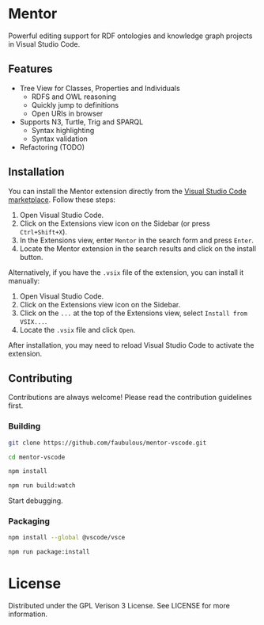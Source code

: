 # Mentor

Powerful editing support for RDF ontologies and knowledge graph projects in Visual Studio Code.

## Features

- Tree View for Classes, Properties and Individuals
  - RDFS and OWL reasoning
  - Quickly jump to definitions
  - Open URIs in browser
- Supports N3, Turtle, Trig and SPARQL
  - Syntax highlighting
  - Syntax validation
- Refactoring (TODO)

## Installation

You can install the Mentor extension directly from the [Visual Studio Code marketplace](https://marketplace.visualstudio.com/VSCode). Follow these steps:

1. Open Visual Studio Code.
2. Click on the Extensions view icon on the Sidebar (or press `Ctrl+Shift+X`).
3. In the Extensions view, enter `Mentor` in the search form and press `Enter`.
4. Locate the Mentor extension in the search results and click on the install button.

Alternatively, if you have the `.vsix` file of the extension, you can install it manually:

1. Open Visual Studio Code.
2. Click on the Extensions view icon on the Sidebar.
3. Click on the `...` at the top of the Extensions view, select `Install from VSIX...`.
4. Locate the `.vsix` file and click `Open`.

After installation, you may need to reload Visual Studio Code to activate the extension.

## Contributing

Contributions are always welcome! Please read the contribution guidelines first.

### Building
```bash
git clone https://github.com/faubulous/mentor-vscode.git
```
```bash
cd mentor-vscode
```
```bash
npm install
```
```bash
npm run build:watch
```
Start debugging.

### Packaging 
```bash
npm install --global @vscode/vsce
```

```bash
npm run package:install
```

# License
Distributed under the GPL Verison 3 License. See LICENSE for more information.
